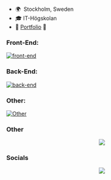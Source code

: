 * 🌍  Stockholm, Sweden
* 🎓  IT-Högskolan
* 💼  [Portfolio](https://yanru.netlify.app/) 🔗

### **Front-End:**

[![front-end](https://skillicons.dev/icons?i=html,css,sass,tailwind,materialui,js,ts,react,vue,next&perline=10)](#front-end)

### **Back-End:**

[![back-end](https://skillicons.dev/icons?i=nodejs,python,express,fastapi,firebase,mongodb,postgresql,nestjs,graphql,git,jest,docker,githubactions,sentry,azure,bash&perline=10)](#back-end)


### **Other:**

[![Other](https://skillicons.dev/icons?i=nodejs,python,express,fastapi,firebase,mongodb,postgresql,nestjs,graphql,git,jest,docker,githubactions,sentry,azure,bash&perline=10)](#back-end)


### Other

<p align="center">
  <a href="https://skillicons.dev">
    <img src="https://skillicons.dev/icons?i=git,figma,docker," />
  </a>
</p>

### Socials

<p align="center">
  <a href="https://skillicons.dev">
    <img src="https://skillicons.dev/icons?i=linkedin," />
  </a>
</p>
